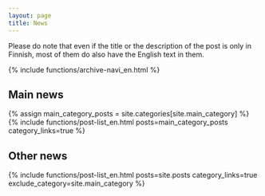 ```yaml
---
layout: page
title: News
---
```


Please do note that even if the title or the description of the post is only in Finnish, most of them do also have the English text in them.

{% include functions/archive-navi_en.html %}

<div class="section group">
  <div class="col span_1_of_2">
      <h2>Main news</h2>
      {% assign main_category_posts = site.categories[site.main_category] %}
      {%
        include functions/post-list_en.html
        posts=main_category_posts
        category_links=true
      %}
  </div>

  <div class="col span_1_of_2">
      <h2>Other news</h2>
      {%
        include functions/post-list_en.html
        posts=site.posts
        category_links=true
        exclude_category=site.main_category
      %}
  </div>
</div>
